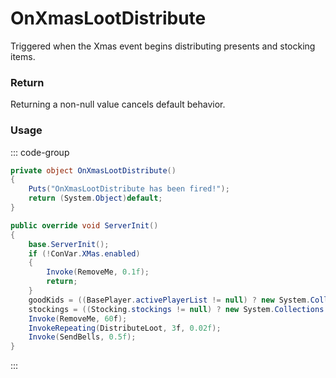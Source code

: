 <Badge type="danger" text="Carbon Compatible"/><Badge type="warning" text="Oxide Compatible"/>
# OnXmasLootDistribute
Triggered when the Xmas event begins distributing presents and stocking items.
### Return
Returning a non-null value cancels default behavior.

### Usage
::: code-group
```csharp [Example]
private object OnXmasLootDistribute()
{
	Puts("OnXmasLootDistribute has been fired!");
	return (System.Object)default;
}
```
```csharp [Source — Assembly-CSharp @ XMasRefill]
public override void ServerInit()
{
	base.ServerInit();
	if (!ConVar.XMas.enabled)
	{
		Invoke(RemoveMe, 0.1f);
		return;
	}
	goodKids = ((BasePlayer.activePlayerList != null) ? new System.Collections.Generic.List<BasePlayer>(BasePlayer.activePlayerList) : new System.Collections.Generic.List<BasePlayer>());
	stockings = ((Stocking.stockings != null) ? new System.Collections.Generic.List<Stocking>(Stocking.stockings.Values) : new System.Collections.Generic.List<Stocking>());
	Invoke(RemoveMe, 60f);
	InvokeRepeating(DistributeLoot, 3f, 0.02f);
	Invoke(SendBells, 0.5f);
}

```
:::
